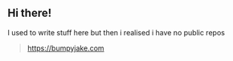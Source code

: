 ## Hi there!

I used to write stuff here but then i realised i have no public repos 

> https://bumpyjake.com
